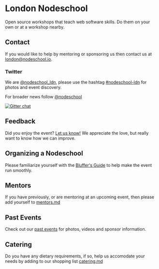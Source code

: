 # London Nodeschool
Open source workshops that teach web software skills. Do them on your own or at a workshop nearby.

## Contact
If you would like to help by mentoring or sponsoring us then contact us at [london@nodeschool.io](mailto:london@nodeschool.io).

### Twitter 
We are [@nodeschool_ldn](https://twitter.com/nodeschool_ldn), please use the hashtag [#nodeschool-ldn](https://twitter.com/search?q=nodeschool-london) for photos and event discovery.  

For broader news follow [@nodeschool](http://twitter.com/nodeschool)

[![Gitter chat](https://badges.gitter.im/nodeschool/london.png)](https://gitter.im/nodeschool/london)



## Feedback
Did you enjoy the event? [Let us know!](https://github.com/nodeschool/london/blob/master/feedback.md) We appreciate the love, but really want to know how we can improve.

## Organizing a Nodeschool
Please familiarize yourself with the [Bluffer's Guide](https://github.com/nodeschool/london/blob/master/resources/bluffers-guide-to-nodeschool/README.md) to help make the event run smoothly.

## Mentors
If you have previously, or are mentoring at an upcoming event, then please add yourself to [mentors.md](https://github.com/nodeschool/london/blob/master/mentors.md)

## Past Events
Check out our [past events](https://github.com/nodeschool/london/tree/master/resources/events) for photos, videos and sponsor information.

## Catering
Do you have any dietary requirements, if so, help us accomodate your needs by adding to our shopping list [catering.md](https://github.com/nodeschool/london/blob/master/catering.md)
